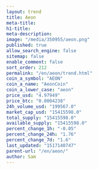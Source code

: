 ```yaml
---
layout: trend
title: Aeon
meta-title: 
h1-title: 
meta-description: 
image: "/media/350955/aeon.png"
published: true
allow_search_engine: false
sitemap: false
enable_comment: false
sort_order: 212
permalink: "/en/aeon/trend.html"
coin_a_symbol: "AEON"
coin_a_name: "AeonCoin"
coin_a_lower_case: "aeon"
price_usd: "4.97949"
price_btc: "0.0004238"
24h_volume_usd: "199567.0"
market_cap_usd: "15415598.0"
total_supply: "15415598.0"
available_supply: "15415598.0"
percent_change_1h: "-0.05"
percent_change_24h: "1.76"
percent_change_7d: "1.6"
last_updated: "1517140747"
parent-url: "/en/aeon/"
author: Sam
---
```


